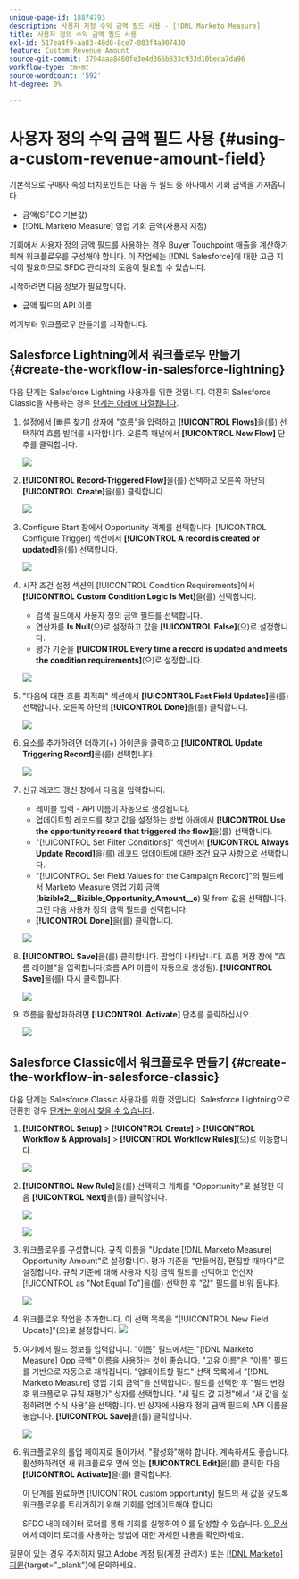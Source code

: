 ```yaml
---
unique-page-id: 18874793
description: 사용자 지정 수익 금액 필드 사용 - [!DNL Marketo Measure]
title: 사용자 정의 수익 금액 필드 사용
exl-id: 517ea4f9-aa83-48d0-8ce7-003f4a907430
feature: Custom Revenue Amount
source-git-commit: 3794aaa8460fe3e4d366b833c933d10beda7da96
workflow-type: tm+mt
source-wordcount: '592'
ht-degree: 0%

---
```


# 사용자 정의 수익 금액 필드 사용 {#using-a-custom-revenue-amount-field}

기본적으로 구매자 속성 터치포인트는 다음 두 필드 중 하나에서 기회 금액을 가져옵니다.

* 금액(SFDC 기본값)
* [!DNL Marketo Measure] 영업 기회 금액(사용자 지정)

기회에서 사용자 정의 금액 필드를 사용하는 경우 Buyer Touchpoint 매출을 계산하기 위해 워크플로우를 구성해야 합니다. 이 작업에는 [!DNL Salesforce]에 대한 고급 지식이 필요하므로 SFDC 관리자의 도움이 필요할 수 있습니다.

시작하려면 다음 정보가 필요합니다.

* 금액 필드의 API 이름

여기부터 워크플로우 만들기를 시작합니다.

## Salesforce Lightning에서 워크플로우 만들기 {#create-the-workflow-in-salesforce-lightning}

다음 단계는 Salesforce Lightning 사용자를 위한 것입니다. 여전히 Salesforce Classic을 사용하는 경우 [ 단계는 아래에 나열됩니다](#create-the-workflow-in-salesforce-classic).

1. 설정에서 [빠른 찾기] 상자에 &quot;흐름&quot;을 입력하고 **[!UICONTROL Flows]**&#x200B;을(를) 선택하여 흐름 빌더를 시작합니다. 오른쪽 패널에서 **[!UICONTROL New Flow]** 단추를 클릭합니다.

   ![](assets/using-a-custom-revenue-amount-field-1.png)

1. **[!UICONTROL Record-Triggered Flow]**&#x200B;을(를) 선택하고 오른쪽 하단의 **[!UICONTROL Create]**&#x200B;을(를) 클릭합니다.

   ![](assets/using-a-custom-revenue-amount-field-2.png)

1. Configure Start 창에서 Opportunity 객체를 선택합니다. [!UICONTROL Configure Trigger] 섹션에서 **[!UICONTROL A record is created or updated]**&#x200B;을(를) 선택합니다.

   ![](assets/using-a-custom-revenue-amount-field-3.png)

1. 시작 조건 설정 섹션의 [!UICONTROL Condition Requirements]에서 **[!UICONTROL Custom Condition Logic Is Met]**&#x200B;을(를) 선택합니다.
   * 검색 필드에서 사용자 정의 금액 필드를 선택합니다.
   * 연산자를 **Is Null**(으)로 설정하고 값을 **[!UICONTROL False]**(으)로 설정합니다.
   * 평가 기준을 **[!UICONTROL Every time a record is updated and meets the condition requirements]**(으)로 설정합니다.

   ![](assets/using-a-custom-revenue-amount-field-4.png)

1. &quot;다음에 대한 흐름 최적화&quot; 섹션에서 **[!UICONTROL Fast Field Updates]**&#x200B;을(를) 선택합니다. 오른쪽 하단의 **[!UICONTROL Done]**&#x200B;을(를) 클릭합니다.

   ![](assets/using-a-custom-revenue-amount-field-5.png)

1. 요소를 추가하려면 더하기(+) 아이콘을 클릭하고 **[!UICONTROL Update Triggering Record]**&#x200B;을(를) 선택합니다.

   ![](assets/using-a-custom-revenue-amount-field-6.png)

1. 신규 레코드 갱신 창에서 다음을 입력합니다.

   * 레이블 입력 - API 이름이 자동으로 생성됩니다.
   * 업데이트할 레코드를 찾고 값을 설정하는 방법 아래에서 **[!UICONTROL Use the opportunity record that triggered the flow]**&#x200B;을(를) 선택합니다.
   * &quot;[!UICONTROL Set Filter Conditions]&quot; 섹션에서 **[!UICONTROL Always Update Record]**&#x200B;을(를) 레코드 업데이트에 대한 조건 요구 사항으로 선택합니다.
   * &quot;[!UICONTROL Set Field Values for the Campaign Record]&quot;의 필드에서 Marketo Measure 영업 기회 금액(**bizible2__Bizible_Opportunity_Amount__c**) 및 from 값을 선택합니다. 그런 다음 사용자 정의 금액 필드를 선택합니다.
   * **[!UICONTROL Done]**&#x200B;을(를) 클릭합니다.

   ![](assets/using-a-custom-revenue-amount-field-7.png)

1. **[!UICONTROL Save]**&#x200B;을(를) 클릭합니다. 팝업이 나타납니다. 흐름 저장 창에 &quot;흐름 레이블&quot;을 입력합니다(흐름 API 이름이 자동으로 생성됨). **[!UICONTROL Save]**&#x200B;을(를) 다시 클릭합니다.

   ![](assets/using-a-custom-revenue-amount-field-8.png)

1. 흐름을 활성화하려면 **[!UICONTROL Activate]** 단추를 클릭하십시오.

   ![](assets/using-a-custom-revenue-amount-field-9.png)

## Salesforce Classic에서 워크플로우 만들기 {#create-the-workflow-in-salesforce-classic}

다음 단계는 Salesforce Classic 사용자를 위한 것입니다. Salesforce Lightning으로 전환한 경우 [ 단계는 위에서 찾을 수 있습니다](#create-the-workflow-in-salesforce-lightning).

1. **[!UICONTROL Setup]** > **[!UICONTROL Create]** > **[!UICONTROL Workflow & Approvals]** > **[!UICONTROL Workflow Rules]**(으)로 이동합니다.

   ![](assets/using-a-custom-revenue-amount-field-10.png)

1. **[!UICONTROL New Rule]**&#x200B;을(를) 선택하고 개체를 &quot;Opportunity&quot;로 설정한 다음 **[!UICONTROL Next]**&#x200B;을(를) 클릭합니다.

   ![](assets/using-a-custom-revenue-amount-field-11.png)

   ![](assets/using-a-custom-revenue-amount-field-12.png)

1. 워크플로우를 구성합니다. 규칙 이름을 &quot;Update [!DNL Marketo Measure] Opportunity Amount&quot;로 설정합니다. 평가 기준을 &quot;만들어짐, 편집할 때마다&quot;로 설정합니다. 규칙 기준에 대해 사용자 지정 금액 필드를 선택하고 연산자 [!UICONTROL as "Not Equal To"]을(를) 선택한 후 &quot;값&quot; 필드를 비워 둡니다.

   ![](assets/using-a-custom-revenue-amount-field-13.png)

1. 워크플로우 작업을 추가합니다. 이 선택 목록을 &quot;[!UICONTROL New Field Update]&quot;(으)로 설정합니다.
   ![](assets/using-a-custom-revenue-amount-field-14.png)

1. 여기에서 필드 정보를 입력합니다. &quot;이름&quot; 필드에서는 &quot;[!DNL Marketo Measure] Opp 금액&quot; 이름을 사용하는 것이 좋습니다. &quot;고유 이름&quot;은 &quot;이름&quot; 필드를 기반으로 자동으로 채워집니다. &quot;업데이트할 필드&quot; 선택 목록에서 &quot;[!DNL Marketo Measure] 영업 기회 금액&quot;을 선택합니다. 필드를 선택한 후 &quot;필드 변경 후 워크플로우 규칙 재평가&quot; 상자를 선택합니다. &quot;새 필드 값 지정&quot;에서 &quot;새 값을 설정하려면 수식 사용&quot;을 선택합니다. 빈 상자에 사용자 정의 금액 필드의 API 이름을 놓습니다. **[!UICONTROL Save]**&#x200B;을(를) 클릭합니다.

   ![](assets/using-a-custom-revenue-amount-field-15.png)

1. 워크플로우의 롤업 페이지로 돌아가서, &quot;활성화&quot;해야 합니다. 계속하셔도 좋습니다. 활성화하려면 새 워크플로우 옆에 있는 **[!UICONTROL Edit]**&#x200B;을(를) 클릭한 다음 **[!UICONTROL Activate]**&#x200B;을(를) 클릭합니다.

   이 단계를 완료하면 [!UICONTROL custom opportunity] 필드의 새 값을 갖도록 워크플로우를 트리거하기 위해 기회를 업데이트해야 합니다.

   SFDC 내의 데이터 로더를 통해 기회를 실행하여 이를 달성할 수 있습니다. [이 문서](/help/advanced-marketo-measure-features/custom-revenue-amount/using-data-loader-to-update-marketo-measure-custom-amount-field.md)에서 데이터 로더를 사용하는 방법에 대한 자세한 내용을 확인하세요.

질문이 있는 경우 주저하지 말고 Adobe 계정 팀(계정 관리자) 또는 [[!DNL Marketo] 지원](https://nation.marketo.com/t5/support/ct-p/Support){target="_blank"}에 문의하세요.
